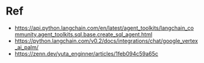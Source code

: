 # Ref
- https://api.python.langchain.com/en/latest/agent_toolkits/langchain_community.agent_toolkits.sql.base.create_sql_agent.html
- https://python.langchain.com/v0.2/docs/integrations/chat/google_vertex_ai_palm/
- https://zenn.dev/yuta_enginner/articles/1feb094c59a65c

